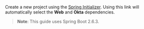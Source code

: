 Create a new project using the [Spring Initializer](https://start.spring.io/#!type=maven-project&language=java&packaging=jar&jvmVersion=11&groupId=com.example&artifactId=demo&name=demo&description=Demo%20project%20for%20Spring%20Boot&packageName=com.example.demo&dependencies=web,okta). Using this link will automatically select the **Web** and **Okta** dependencies.

> **Note**: This guide uses Spring Boot 2.6.3.